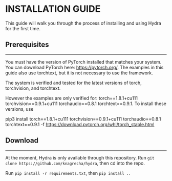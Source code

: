 # INSTALLATION GUIDE

This guide will walk you through the process of installing and using Hydra for the first time.

## Prerequisites
---

You must have the version of PyTorch installed that matches your system. You can download PyTorch here: https://pytorch.org/. The examples in this guide also use torchtext, but it is not necessary to use the framework.

The system is verified and tested for the latest versions of torch, torchvision, and torchtext.

However the examples are only verified for: torch==1.8.1+cu111 torchvision==0.9.1+cu111 torchaudio==0.8.1 torchtext==0.9.1. To install these versions, use

pip3 install torch==1.8.1+cu111 torchvision==0.9.1+cu111 torchaudio==0.8.1 torchtext==0.9.1 -f https://download.pytorch.org/whl/torch_stable.html

## Download
---

At the moment, Hydra is only available through this repository. Run `git clone https://github.com/knagrecha/hydra`, then cd into the repo. 

Run `pip install -r requirements.txt`, then `pip install .`.


